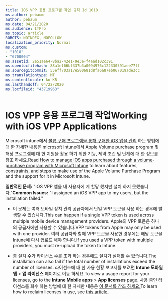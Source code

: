 ```yaml
---
title: IOS VPP 응용 프로그램 작업 규칙 Id 1018
ms.author: pebaum
author: pebaum
ms.date: 04/21/2020
ms.audience: ITPro
ms.topic: article
ROBOTS: NOINDEX, NOFOLLOW
localization_priority: Normal
ms.custom:
- "1018"
- "6700004"
ms.assetid: 2e51ae64-8ba2-42e1-9e3e-f4aad102c391
ms.openlocfilehash: 88a1ef66bf337b3a0094976c122330591aee77ff
ms.sourcegitcommit: 55eff703a17e500681d8fa6a87eb067019ade3cc
ms.translationtype: MT
ms.contentlocale: ko-KR
ms.lasthandoff: 04/22/2020
ms.locfileid: "43719963"
---
```

# <a name="working-with-ios-vpp-applications"></a><span data-ttu-id="27936-102">IOS VPP 응용 프로그램 작업</span><span class="sxs-lookup"><span data-stu-id="27936-102">Working with iOS VPP Applications</span></span>

<span data-ttu-id="27936-103">Microsoft intune에서 [볼륨 구매 프로그램을 통해 구매한 iOS 앱을 관리](https://docs.microsoft.com/intune/vpp-apps-ios) 하는 방법에 대 한 자세한 내용은 microsoft Intune에서 Apple Volume purchase program 및 해당 프로그램에 대 한 지원을 활용 하기 위한 기능, 제약 조건 및 단계에 대 한 정보를 참조 하세요.</span><span class="sxs-lookup"><span data-stu-id="27936-103">Read [How to manage iOS apps purchased through a volume-purchase program with Microsoft Intune](https://docs.microsoft.com/intune/vpp-apps-ios) to learn about features, constraints, and steps to make use of the Apple Volume Purchase Program and the support for it in Microsoft Intune.</span></span>
  
 <span data-ttu-id="27936-104">**일반적인 문제:** "IOS VPP 앱을 내 사용자에 게 할당 했지만 설치 하지 못했습니다."</span><span class="sxs-lookup"><span data-stu-id="27936-104">**Common Issues:** "I assigned an iOS VPP app to my users, but the installation failed."</span></span>
  
- <span data-ttu-id="27936-105">이 문제는 여러 모바일 장치 관리 공급자에서 단일 VPP 토큰을 사용 하는 경우에 발생할 수 있습니다.</span><span class="sxs-lookup"><span data-stu-id="27936-105">This can happen if a single VPP token is used across multiple mobile device management providers.</span></span> <span data-ttu-id="27936-106">Apple의 VPP 토큰은 하나의 공급자에만 사용할 수 있습니다.</span><span class="sxs-lookup"><span data-stu-id="27936-106">VPP tokens from Apple may only be used with one provider.</span></span> <span data-ttu-id="27936-107">여러 공급자와 함께 VPP 토큰을 사용한 경우에는 해당 토큰을 Intune에 다시 업로드 해야 합니다.</span><span class="sxs-lookup"><span data-stu-id="27936-107">If you used a VPP token with multiple providers, you must re-upload the token to Intune.</span></span>

- <span data-ttu-id="27936-108">총 설치 수가 라이선스 수를 초과 하는 경우에도 설치가 실패할 수 있습니다.</span><span class="sxs-lookup"><span data-stu-id="27936-108">The installation can also fail if the total number of installations exceed the number of licenses.</span></span> <span data-ttu-id="27936-109">라이선스에 대 한 사용 현황 보고서를 보려면 **Intune 모바일 앱** \> **앱 라이선스** 페이지로 이동 하세요.</span><span class="sxs-lookup"><span data-stu-id="27936-109">To view a usage report for your licenses, go to the **Intune Mobile apps** \> **App licenses** page.</span></span> <span data-ttu-id="27936-110">사용 중인 라이선스를 회수 하는 방법에 대 한 자세한 내용은 [이 문서를 참조 하세요.](https://docs.microsoft.com/intune/vpp-apps-ios#revoking-app-licenses-and-deleting-tokens)</span><span class="sxs-lookup"><span data-stu-id="27936-110">To learn how to reclaim licenses in use, see [this article.](https://docs.microsoft.com/intune/vpp-apps-ios#revoking-app-licenses-and-deleting-tokens)</span></span>
